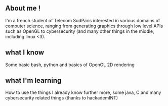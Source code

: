 <h2>About me !</h2>
I'm a french student of Telecom SudParis interested in various domains of computer science, ranging from generating graphics through low level APIs such as OpenGL to cybersecurity (and many other things in the middle, including linux <3).
<h2>what I know</h2>
Some basic bash, python and basics of OpenGL 2D rendering
<h2>what I'm learning</h2>
How to use the things I already know further more, some java, C and many cybersecurity related things (thanks to hackademINT)
